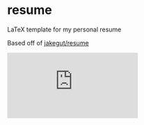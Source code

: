 # resume
LaTeX template for my personal resume

Based off of [jakegut/resume](https://github.com/jakegut/resume/)   

![resume.pdf](https://github.com/gochau62/resume/blob/b5e7a877483ab67c6176a64b114fd8dc59ca22db/resume.pdf)
